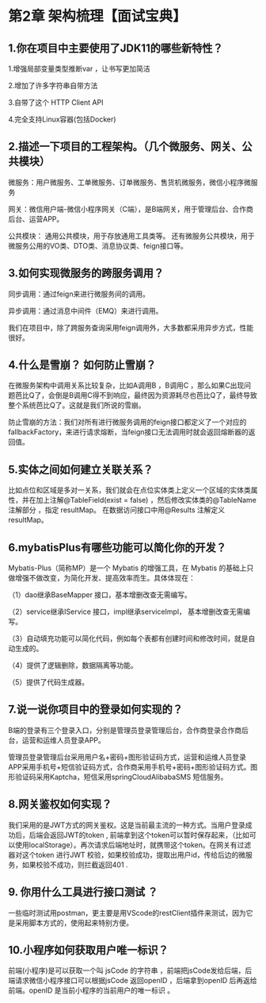 # 第2章 架构梳理【面试宝典】

## 1.你在项目中主要使用了JDK11的哪些新特性？

1.增强局部变量类型推断var  ，让书写更加简洁

2.增加了许多字符串自带方法  

3.自带了这个 HTTP Client API

4.完全支持Linux容器(包括Docker)

## 2.描述一下项目的工程架构。（几个微服务、网关、公共模块）

微服务：用户微服务、工单微服务、订单微服务、售货机微服务，微信小程序微服务

网关：微信用户端-微信小程序网关（C端），是B端网关，用于管理后台、合作商后台、运营APP。

公共模块：  通用公共模块，用于存放通用工具类等。 还有微服务公共模块，用于微服务公用的VO类、DTO类、消息协议类、feign接口等。

## 3.如何实现微服务的跨服务调用？

同步调用：通过feign来进行微服务间的调用。

异步调用：通过消息中间件（EMQ）来进行调用。

我们在项目中，除了跨服务查询采用feign调用外，大多数都采用异步方式，性能很好。

## 4.什么是雪崩？ 如何防止雪崩？

在微服务架构中调用关系比较复杂，比如A调用B ，B调用C ，那么如果C出现问题芭比Q了，会倒是B调用C得不到响应，最终因为资源耗尽也芭比Q了，最终导致整个系统芭比Q了。这就是我们所说的雪崩。

防止雪崩的方法：我们对所有进行微服务调用的feign接口都定义了一个对应的fallbackFactory，来进行请求熔断，当feign接口无法调用时就会返回熔断器的返回值。

## 5.实体之间如何建立关联关系？

比如点位和区域是多对一关系，我们就会在点位实体类上定义一个区域的实体类属性，并在加上注解@TableField(exist = false)  ，然后修改实体类的@TableName注解部分  ，指定 resultMap。  在数据访问接口中用@Results 注解定义resultMap。



## 6.mybatisPlus有哪些功能可以简化你的开发？

Mybatis-Plus（简称MP）是一个 Mybatis 的增强工具，在 Mybatis 的基础上只做增强不做改变，为简化开发、提高效率而生。具体体现在：

（1）dao继承BaseMapper 接口，基本增删改查无需编写。

（2）service继承IService 接口，impl继承serviceImpl，  基本增删改查无需编写。 

（3）自动填充功能可以简化代码，例如每个表都有创建时间和修改时间，就是自动生成的。

（4）提供了逻辑删除，数据隔离等功能。

（5）提供了代码生成器。

## 7.说一说你项目中的登录如何实现的？

B端的登录有三个登录入口，分别是管理员登录管理后台，合作商登录合作商后台，运营和运维人员登录APP。

管理员登录管理后台采用用户名+密码+图形验证码方式，运营和运维人员登录APP采用手机号+短信验证码方式，合作商采用手机号+密码+图形验证码方式。图形验证码采用Kaptcha，短信采用springCloudAlibabaSMS 短信服务。

## 8.网关鉴权如何实现？

我们采用的是JWT方式的网关鉴权。这是当前最主流的一种方式。当用户登录成功后，后端会返回JWT的token , 前端拿到这个token可以暂时保存起来，（比如可以使用localStorage）。再次请求后端地址时，就携带这个token。在网关有过滤器对这个token 进行JWT 校验，如果校验成功，提取出用户id，传给后边的微服务，如果校验不成功，则拦截返回401   .

## 9. 你用什么工具进行接口测试 ？

一些临时测试用postman，更主要是用VScode的restClient插件来测试，因为它是采用脚本方式的，使用起来特别方便。

## 10.小程序如何获取用户唯一标识？

前端(小程序)是可以获取一个叫 jsCode 的字符串 ，前端把jsCode发给后端，后端请求微信小程序接口可以根据jsCode 返回openID  ，后端拿到openID 后再返给前端。openID 是当前小程序的当前用户的唯一标识 。
